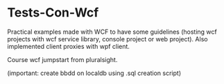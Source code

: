 # Tests-Con-Wcf


Practical examples made with WCF to have some guidelines (hosting wcf projects with wcf service library, console project or web project). Also implemented client proxies with wpf client.

Course wcf jumpstart from pluralsight.

(important: create bbdd on localdb using .sql creation script)